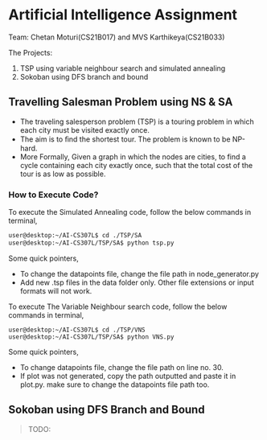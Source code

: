 # Artificial Intelligence Assignment

Team: Chetan Moturi(CS21B017) and MVS Karthikeya(CS21B033)

The Projects:

1. TSP using variable neighbour search and simulated annealing
2. Sokoban using DFS branch and bound   

## Travelling Salesman Problem using NS & SA

- The traveling salesperson problem (TSP) is a touring problem in which each city must be visited exactly once. 
- The aim is to ﬁnd the shortest tour. The problem is known to be NP-hard.
- More Formally, Given a graph in which the nodes are cities, to find a cycle containing each city exactly once, such that the total cost of the tour is as low as possible.

### How to Execute Code?

To execute the Simulated Annealing code, follow the below commands in terminal,

```sh
user@desktop:~/AI-CS307L$ cd ./TSP/SA
user@desktop:~/AI-CS307L/TSP/SA$ python tsp.py
```

Some quick pointers,
- To change the datapoints file, change the file path in node_generator.py
- Add new .tsp files in the data folder only. Other file extensions or input formats will not work.

To execute The Variable Neighbour search code, follow the below commands in terminal,

```shell
user@desktop:~/AI-CS307L$ cd ./TSP/VNS
user@desktop:~/AI-CS307L/TSP/SA$ python VNS.py
```
Some quick pointers,
- To change datapoints file, change the file path on line no. 30.
- If plot was not generated, copy the path outputted and paste it in plot.py. make sure to change the datapoints file path too. 

## Sokoban using DFS Branch and Bound

> TODO:

